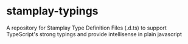# stamplay-typings
A repository for Stamplay Type Definition Files (.d.ts) to support TypeScript's strong typings and provide intellisense in plain javascript

